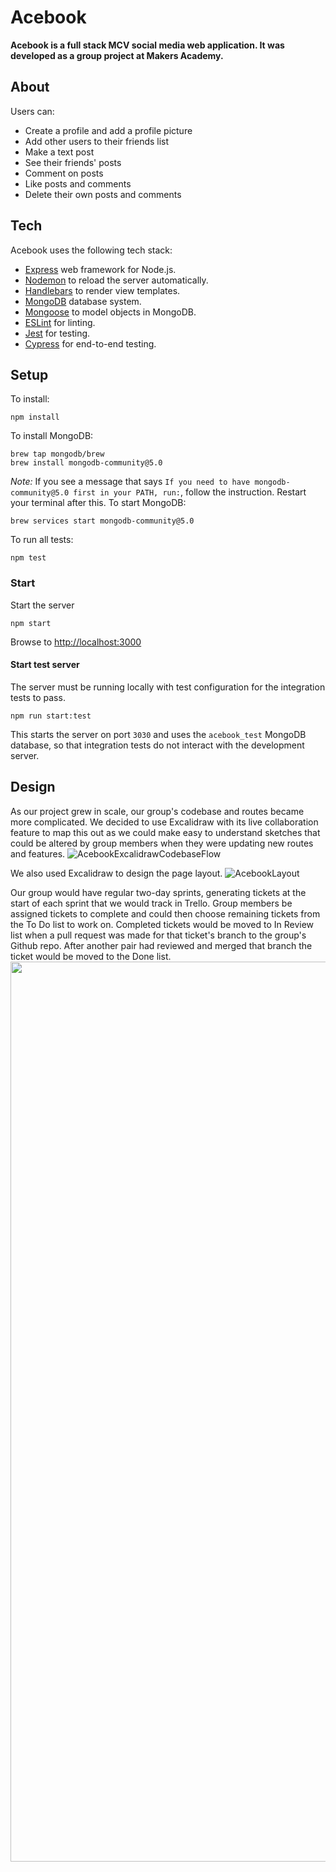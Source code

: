 # Acebook

**Acebook is a full stack MCV social media web application. It was developed as a group project at Makers Academy.**

## About

Users can:

- Create a profile and add a profile picture
- Add other users to their friends list
- Make a text post
- See their friends' posts
- Comment on posts
- Like posts and comments
- Delete their own posts and comments

## Tech

Acebook uses the following tech stack:

- [Express](https://expressjs.com/) web framework for Node.js.
- [Nodemon](https://nodemon.io/) to reload the server automatically.
- [Handlebars](https://handlebarsjs.com/) to render view templates.
- [MongoDB](https://www.mongodb.com/) database system.
- [Mongoose](https://mongoosejs.com) to model objects in MongoDB.
- [ESLint](https://eslint.org) for linting.
- [Jest](https://jestjs.io/) for testing.
- [Cypress](https://www.cypress.io/) for end-to-end testing.

## Setup

To install:
```
npm install
```
To install MongoDB:
```
brew tap mongodb/brew
brew install mongodb-community@5.0
```
*Note:* If you see a message that says `If you need to have mongodb-community@5.0 first in your PATH, run:`, follow the instruction. Restart your terminal after this.
To start MongoDB:
```
brew services start mongodb-community@5.0
```
To run all tests:
```
npm test
```

### Start

Start the server
```
npm start
```
Browse to [http://localhost:3000](http://localhost:3000)

#### Start test server

The server must be running locally with test configuration for the
integration tests to pass.

```
npm run start:test
```

This starts the server on port `3030` and uses the `acebook_test` MongoDB database, so that integration tests do not interact with the development server.

## Design

As our project grew in scale, our group's codebase and routes became more complicated. We decided to use Excalidraw with its live collaboration feature to map this out as we could make easy to understand sketches that could be altered by group members when they were updating new routes and features.
![AcebookExcalidrawCodebaseFlow](https://user-images.githubusercontent.com/63399205/199772237-5a6cecd2-5dbd-4f5e-88ba-66cb4f53e36a.png)

We also used Excalidraw to design the page layout.
![AcebookLayout](https://user-images.githubusercontent.com/63399205/199794471-8221b06e-8bd5-47f3-b940-f4784f0b895c.png)

Our group would have regular two-day sprints, generating tickets at the start of each sprint that we would track in Trello. Group members be assigned tickets to complete and could then choose remaining tickets from the To Do list to work on. Completed tickets would be moved to In Review list when a pull request was made for that ticket's branch to the group's Github repo. After another pair had reviewed and merged that branch the ticket would be moved to the Done list.
<img width="1440" src="https://user-images.githubusercontent.com/63399205/199795516-225da5b9-32cd-4c07-9b3f-0b4514157f3c.png">
